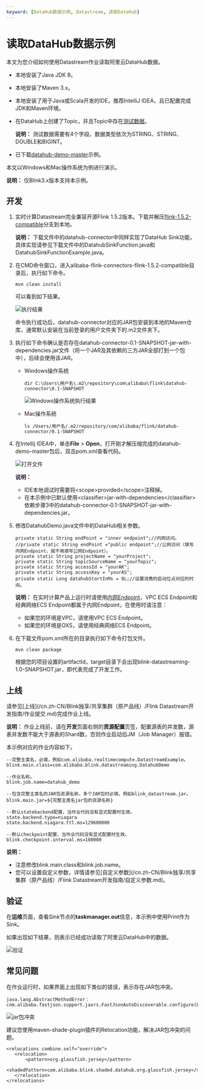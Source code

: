 ```yaml
---
keyword: [DataHub数据示例, Datastream, 读取DataHub]
---
```


# 读取DataHub数据示例

本文为您介绍如何使用Datastream作业读取阿里云DataHub数据。

-   本地安装了Java JDK 8。
-   本地安装了Maven 3.x。
-   本地安装了用于Java或Scala开发的IDE，推荐IntelliJ IDEA，且已配置完成JDK和Maven环境。
-   在DataHub上创建了Topic，并且Topic中存在[测试数据](http://docs-aliyun.cn-hangzhou.oss.aliyun-inc.com/assets/attach/159298/cn_zh/1585122460234/datahub_input.csv)。

    **说明：** 测试数据需要有4个字段，数据类型依次为STRING、STRING、DOUBLE和BIGINT。

-   已下载[datahub-demo-master](https://github.com/RealtimeCompute/datahub-demo)示例。

本文以Windows和Mac操作系统为例进行演示。

**说明：** 仅Blink3.x版本支持本示例。

## 开发

1.  实时计算Datastream完全兼容开源Flink 1.5.2版本。下载并解压[flink-1.5.2-compatible](https://github.com/alibaba/alibaba-flink-connectors/tree/flink-1.5.2-compatible)分支到本地。

    **说明：** 下载文件中的datahub-connector中同样实现了DataHub Sink功能，具体实现请参见下载文件中的DatahubSinkFunction.java和DatahubSinkFunctionExample.java。

2.  在CMD命令窗口，进入alibaba-flink-connectors-flink-1.5.2-compatible目录后，执行如下命令。

    ```
    mvn clean install
    ```

    可以看到如下结果。

    ![执行结果 ](https://static-aliyun-doc.oss-accelerate.aliyuncs.com/assets/img/zh-CN/9265749951/p89088.png)

    命令执行成功后，datahub-connector对应的JAR包安装到本地的Maven仓库，通常默认安装在当前登录的用户文件夹下的.m2文件夹下。

3.  执行如下命令确认是否存在datahub-connector-0.1-SNAPSHOT-jar-with-dependencies.jar文件（将一个JAR及其依赖的三方JAR全部打到一个包中），后续会使用该JAR。

    -   Windows操作系统

        ```
        dir C:\Users\用户名\.m2\repository\com\alibaba\flink\datahub-connector\0.1-SNAPSHOT
        ```

        ![Windows操作系统执行结果](../images/p88530.png "Windows操作系统执行结果")

    -   Mac操作系统

        ```
        ls /Users/用户名/.m2/repository/com/alibaba/flink/datahub-connector/0.1-SNAPSHOT
        ```

4.  在Intellij IDEA中，单击**File** \> **Open**，打开刚才解压缩完成的datahub-demo-master包后，双击pom.xml查看代码。

    ![打开文件](https://static-aliyun-doc.oss-accelerate.aliyuncs.com/assets/img/zh-CN/9265749951/p91045.png)

    **说明：**

    -   IDE本地调试时需要将<scope\>provided</scope\>注释掉。
    -   在本示例中已默认使用<classifier\>jar-with-dependencies</classifier\>依赖步骤3中的datahub-connector-0.1-SNAPSHOT-jar-with-dependencies.jar。
5.  修改DatahubDemo.java文件中的DataHub相关参数。

    ```
    private static String endPoint = "inner endpoint";//内网访问。
    //private static String endPoint ="public endpoint";//公网访问（填写内网Endpoint，就不用填写公网Endpoint）。
    private static String projectName = "yourProject";
    private static String topicSourceName = "yourTopic";
    private static String accessId = "yourAK";
    private static String accessKey = "yourAS";
    private static Long datahubStartInMs = 0L;//设置消费的启动位点对应的时间。
    ```

    **说明：** 在实时计算产品上运行时请使用[内网Endpoint](https://help.aliyun.com/document_detail/158778.html?spm=a2c4g.11186623.6.547.77a91fd1eveQrC)，VPC ECS Endpoint和经典网络ECS Endpoint都属于内网Endpoint，在使用时请注意：

    -   如果您的环境是VPC，请使用VPC ECS Endpoint。
    -   如果您的环境是OXS，请使用经典网络ECS Endpoint。
6.  在下载文件pom.xml所在的目录执行如下命令打包文件。

    ```
    mvn clean package
    ```

    根据您的项目设置的artifactId，target目录下会出现blink-datastreaming-1.0-SNAPSHOT.jar，即代表完成了开发工作。


## 上线

请参见[上线](/cn.zh-CN/Blink独享/共享集群（原产品线）/Flink Datastream开发指南/作业提交.md)完成作业上线。

**说明：** 作业上线前，请在**开发**页面右侧的**资源配置**页签，配置源表的并发数，源表并发数不能大于源表的Shard数，否则作业启动后JM（Job Manager）报错。

本示例对应的作业内容如下。

```
--完整主类名，必填，例如com.alibaba.realtimecompute.DatastreamExample。
blink.main.class=com.alibaba.blink.datastreaming.DatahubDemo

--作业名称。
blink.job.name=datahub_demo

--包含完整主类名的JAR包资源名称，多个JAR包时必填，例如blink_datastream.jar。
blink.main.jar=${完整主类名jar包的资源名称}

--默认statebackend配置，当作业代码没有显式配置时生效。
state.backend.type=niagara
state.backend.niagara.ttl.ms=129600000

--默认checkpoint配置，当作业代码没有显式配置时生效。
blink.checkpoint.interval.ms=180000
```

**说明：**

-   注意修改blink.main.class和blink.job.name。
-   您可以设置自定义参数，详情请参见[自定义参数](/cn.zh-CN/Blink独享/共享集群（原产品线）/Flink Datastream开发指南/自定义参数.md)。

## 验证

在**运维**页面，查看Sink节点的**taskmanager.out**信息，本示例中使用Print作为Sink。

如果出现如下结果，则表示已经成功读取了阿里云DataHub中的数据。

![验证](https://static-aliyun-doc.oss-accelerate.aliyuncs.com/assets/img/zh-CN/9265749951/p88531.png)

## 常见问题

在作业运行时，如果界面上出现如下类似的错误，表示存在JAR包冲突。

```
java.lang.AbstractMethodError：com.alibaba.fastjson.support.jaxrs.FastJsonAutoDiscoverable.configure(Lcom/alibaba/blink/shaded/datahub/javax/ws/rs/core/FeatureContext;)
```

![jar包冲突](https://static-aliyun-doc.oss-accelerate.aliyuncs.com/assets/img/zh-CN/9265749951/p88532.png)

建议您使用maven-shade-plugin插件的Relocation功能，解决JAR包冲突的问题。

```
<relocations combine.self="override">
   <relocation>
       <pattern>org.glassfish.jersey</pattern>
       <shadedPattern>com.alibaba.blink.shaded.datahub.org.glassfish.jersey</shadedPattern>
   </relocation>
</relocations>
```

